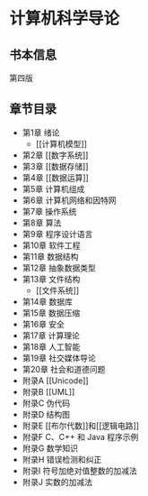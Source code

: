 # 计算机科学导论

## 书本信息

第四版

## 章节目录

* 第1章 绪论
  * [[计算机模型]]
* 第2章 [[数字系统]]
* 第3章 [[数据存储]]
* 第4章 [[数据运算]]
* 第5章 计算机组成
* 第6章 计算机网络和因特网
* 第7章 操作系统
* 第8章 算法
* 第9章 程序设计语言
* 第10章 软件工程
* 第11章 数据结构
* 第12章 抽象数据类型
* 第13章 文件结构
  * [[文件系统]]
* 第14章 数据库
* 第15章 数据压缩
* 第16章 安全
* 第17章 计算理论
* 第18章 人工智能
* 第19章 社交媒体导论
* 第20章 社会和道德问题
* 附录A [[Unicode]]
* 附录B [[UML]]
* 附录C 伪代码
* 附录D 结构图
* 附录E [[布尔代数]]和[[逻辑电路]]
* 附录F C、C++ 和 Java 程序示例
* 附录G 数学知识
* 附录H 错误检测和纠正
* 附录I 符号加绝对值整数的加减法
* 附录J 实数的加减法
